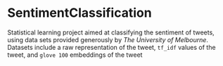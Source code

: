 # SentimentClassification
Statistical learning project aimed at classifying the sentiment of tweets, using data sets provided generously by *The University of Melbourne*. Datasets include a raw representation of the tweet, `tf_idf` values of the tweet, and `glove 100` embeddings of the tweet
